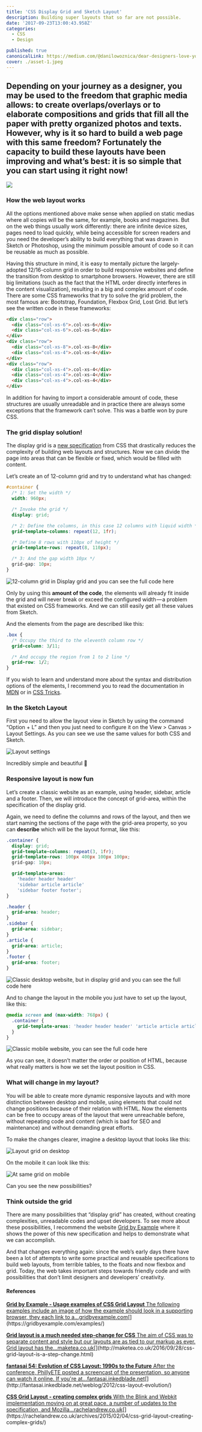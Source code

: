 ```yaml
---
title: 'CSS Display Grid and Sketch Layout'
description: Building super layouts that so far are not possible.
date: '2017-09-23T13:00:43.958Z'
categories:
  - CSS
  - Design

published: true
canonicalLink: https://medium.com/@danilowoznica/dear-designers-love-your-developers-because-theyve-learned-display-grid-and-you-ve-done-it-too-1a24eb8bd0
cover: ./asset-1.jpeg
---
```


## Depending on your journey as a designer, you may be used to the freedom that graphic media allows: to create overlaps/overlays or to elaborate compositions and grids that fill all the paper with pretty organized photos and texts. However, why is it so hard to build a web page with this same freedom? Fortunately the capacity to build these layouts have been improving and what’s best: it is so simple that you can start using it right now!

![](./asset-1.jpeg)

### How the web layout works

All the options mentioned above make sense when applied on static medias where all copies will be the same, for example, books and magazines. But on the web things usually work differently: there are infinite device sizes, pages need to load quickly, while being accessible for screen readers and you need the developer’s ability to build everything that was drawn in Sketch or Photoshop, using the minimum possible amount of code so it can be reusable as much as possible.

Having this structure in mind, it is easy to mentally picture the largely-adopted 12/16-column grid in order to build responsive websites and define the transition from desktop to smartphone browsers. However, there are still big limitations (such as the fact that the HTML order directly interferes in the content visualization), resulting in a big and complex amount of code. There are some CSS frameworks that try to solve the grid problem, the most famous are: Bootstrap, Foundation, Flexbox Grid, Lost Grid. But let’s see the written code in these frameworks:

```html
<div class="row">
  <div class="col-xs-6">.col-xs-6</div>
  <div class="col-xs-6">.col-xs-6</div>
</div>
<div class="row">
  <div class="col-xs-8">.col-xs-8</div>
  <div class="col-xs-4">.col-xs-4</div>
</div>
<div class="row">
  <div class="col-xs-4">.col-xs-4</div>
  <div class="col-xs-4">.col-xs-4</div>
  <div class="col-xs-4">.col-xs-4</div>
</div>
```

In addition for having to import a considerable amount of code, these structures are usually unreadable and in practice there are always some exceptions that the framework can’t solve. This was a battle won by pure CSS.

### The grid display solution!

The display grid is a [new specification](https://developer.mozilla.org/en-US/docs/Web/CSS/CSS_Grid_Layout) from CSS that drastically reduces the complexity of building web layouts and structures. Now we can divide the page into areas that can be flexible or fixed, which would be filled with content.

Let’s create an of 12-column grid and try to understand what has changed:

```css
#container {
  /* 1: Set the width */
  width: 960px;

  /* Invoke the grid */
  display: grid;

  /* 2: Define the columns, in this case 12 columns with liquid width */
  grid-template-columns: repeat(12, 1fr);

  /* Define 8 rows with 110px of height */
  grid-template-rows: repeat(8, 110px);

  /* 3: And the gap width 10px */
  grid-gap: 10px;
}
```

![12-column grid in Display grid and you can see the full code [here](https://codepen.io/danilowzn/pen/NvzYoN)](./asset-2.png)

Only by using this **amount of the code**, the elements will already fit inside the grid and will never break or exceed the configured width — a problem that existed on CSS frameworks. And we can still easily get all these values from Sketch.

And the elements from the page are described like this:

```css
.box {
  /* Occupy the third to the eleventh column row */
  grid-column: 3/11;

  /* And occupy the region from 1 to 2 line */
  grid-row: 1/2;
}
```

If you wish to learn and understand more about the syntax and distribution options of the elements, I recommend you to read the documentation in [MDN](https://developer.mozilla.org/en-US/docs/Web/CSS/CSS_Grid_Layout) or in [CSS Tricks](https://css-tricks.com/snippets/css/complete-guide-grid/).

### In the Sketch Layout

First you need to allow the layout view in Sketch by using the command “Option + L” and then you just need to configure it on the View > Canvas > Layout Settings. As you can see we use the same values for both CSS and Sketch.

![Layout settings](./asset-3.png)

Incredibly simple and beautiful 🙂

### Responsive layout is now fun

Let’s create a classic website as an example, using header, sidebar, article and a footer. Then, we will introduce the concept of grid-area, within the specification of the display grid.

Again, we need to define the columns and rows of the layout, and then we start naming the sections of the page with the grid-area property, so you can **describe** which will be the layout format, like this:

```css
.container {
  display: grid;
  grid-template-columns: repeat(3, 1fr);
  grid-template-rows: 100px 400px 100px 100px;
  grid-gap: 10px;

  grid-template-areas:
    'header header header'
    'sidebar article article'
    'sidebar footer footer';
}

.header {
  grid-area: header;
}
.sidebar {
  grid-area: sidebar;
}
.article {
  grid-area: article;
}
.footer {
  grid-area: footer;
}
```

![Classic desktop website, but in display grid and you can see the full code [here](https://codepen.io/danilowzn/pen/rzRzzE?editors=1100)](./asset-4.jpeg)

And to change the layout in the mobile you just have to set up the layout, like this:

```css
@media screen and (max-width: 768px) {
  .container {
    grid-template-areas: 'header header header' 'article article article' 'sidebar sidebar sidebar' 'footer footer footer';
  }
}
```

![Classic mobile website, you can see the full code [here](https://codepen.io/danilowzn/pen/rzRzzE?editors=1100)](./asset-5.jpeg)

As you can see, it doesn’t matter the order or position of HTML, because what really matters is how we set the layout position in CSS.

### What will change in my layout?

You will be able to create more dynamic responsive layouts and with more distinction between desktop and mobile, using elements that could not change positions because of their relation with HTML. Now the elements can be free to occupy areas of the layout that were unreachable before, without repeating code and content (which is bad for SEO and maintenance) and without demanding great efforts.

To make the changes clearer, imagine a desktop layout that looks like this:

![Layout grid on desktop](./asset-6.jpeg)

On the mobile it can look like this:

![At same grid on mobile](./asset-7.jpeg)

Can you see the new possibilities?

### Think outside the grid

There are many possibilities that “display grid” has created, without creating complexities, unreadable codes and upset developers. To see more about these possibilities, I recommend the website [Grid by Example](https://gridbyexample.com/examples/) where it shows the power of this new specification and helps to demonstrate what we can accomplish.

And that changes everything again: since the web’s early days there have been a lot of attempts to write some practical and reusable specifications to build web layouts, from terrible tables, to the floats and now flexbox and grid. Today, the web takes important steps towards friendly code and with possibilities that don’t limit designers and developers’ creativity.

#### **References**

[**Grid by Example - Usage examples of CSS Grid Layout** The following examples include an image of how the example should look in a supporting browser, they each link to a…gridbyexample.com](https://gridbyexample.com/examples/ 'https://gridbyexample.com/examples/')[](https://gridbyexample.com/examples/)

[**Grid layout is a much needed step-change for CSS** The aim of CSS was to separate content and style but our layouts are as tied to our markup as ever. Grid layout has the…maketea.co.uk](http://maketea.co.uk/2016/09/28/css-grid-layout-is-a-step-change.html 'http://maketea.co.uk/2016/09/28/css-grid-layout-is-a-step-change.html')[](http://maketea.co.uk/2016/09/28/css-grid-layout-is-a-step-change.html)

[**fantasai 54: Evolution of CSS Layout: 1990s to the Future** After the conference, PhillyETE posted a screencast of the presentation, so anyone can watch it online. If you're at…fantasai.inkedblade.net](http://fantasai.inkedblade.net/weblog/2012/css-layout-evolution/ 'http://fantasai.inkedblade.net/weblog/2012/css-layout-evolution/')[](http://fantasai.inkedblade.net/weblog/2012/css-layout-evolution/)

[**CSS Grid Layout - creating complex grids** With the Blink and Webkit implementation moving on at great pace, a number of updates to the specification, and Mozilla…rachelandrew.co.uk](https://rachelandrew.co.uk/archives/2015/02/04/css-grid-layout-creating-complex-grids/ 'https://rachelandrew.co.uk/archives/2015/02/04/css-grid-layout-creating-complex-grids/')[](https://rachelandrew.co.uk/archives/2015/02/04/css-grid-layout-creating-complex-grids/)
